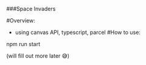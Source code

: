 ###Space Invaders

#Overview:

- using canvas API, typescript, parcel
  #How to use:

npm run start

(will fill out more later 😅)
